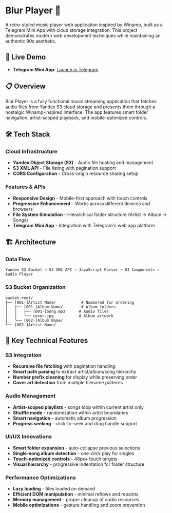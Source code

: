# Blur Player 🎵

A retro-styled music player web application inspired by Winamp, built as a Telegram Mini App with cloud storage integration. This project demonstrates modern web development techniques while maintaining an authentic 90s aesthetic.

## 🚀 Live Demo
- **Telegram Mini App**: [Launch in Telegram](https://t.me/sh_blur_bot)

## 📋 Overview

Blur Player is a fully functional music streaming application that fetches audio files from Yandex S3 cloud storage and presents them through a nostalgic Winamp-inspired interface. The app features smart folder navigation, artist-scoped playback, and mobile-optimized controls.

## 🛠️ Tech Stack

### Cloud Infrastructure
- **Yandex Object Storage (S3)** - Audio file hosting and management
- **S3 XML API** - File listing with pagination support
- **CORS Configuration** - Cross-origin resource sharing setup

### Features & APIs
- **Responsive Design** - Mobile-first approach with touch controls
- **Progressive Enhancement** - Works across different devices and browsers
- **File System Simulation** - Hierarchical folder structure (Artist → Album → Songs)
- **Telegram Mini App** - Integration with Telegram's web app platform

## 🏗️ Architecture

### Data Flow
```
Yandex S3 Bucket → S3 XML API → JavaScript Parser → UI Components → Audio Player
```

### S3 Bucket Organization
```
bucket-root/
├── [001-]Artist Name/           # Numbered for ordering
│   ├── [001-]Album Name/        # Album folders
│   │   ├── [001-]Song.mp3      # Audio files
│   │   └── cover.jpg           # Album artwork
│   └── [002-]Album Name/
└── [002-]Artist Name/
```

## 🔧 Key Technical Features

### S3 Integration
- **Recursive file fetching** with pagination handling
- **Smart path parsing** to extract artist/album/song hierarchy
- **Number prefix cleaning** for display while preserving order
- **Cover art detection** from multiple filename patterns

### Audio Management
- **Artist-scoped playlists** - songs loop within current artist only
- **Shuffle mode** - randomization within artist boundaries
- **Smart navigation** - automatic album progression
- **Progress seeking** - click-to-seek and drag handle support

### UI/UX Innovations
- **Smart folder expansion** - auto-collapse previous selections
- **Single-song album detection** - one-click play for singles
- **Touch-optimized controls** - 48px+ touch targets
- **Visual hierarchy** - progressive indentation for folder structure

### Performance Optimizations
- **Lazy loading** - files loaded on demand
- **Efficient DOM manipulation** - minimal reflows and repaints
- **Memory management** - proper cleanup of audio resources
- **Mobile optimizations** - gesture handling and zoom prevention
